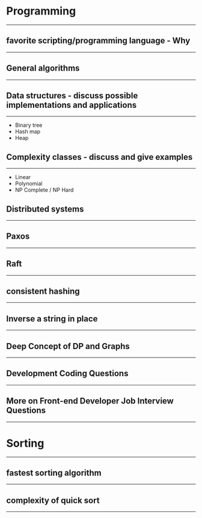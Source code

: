 # Programming
---

## favorite scripting/programming language - Why 
---

## General algorithms
---

## Data structures - discuss possible implementations and applications
---
- Binary tree
- Hash map
- Heap

## Complexity classes - discuss and give examples
---
- Linear
- Polynomial
- NP Complete / NP Hard

## Distributed systems
---

## Paxos
---

## Raft
---

## consistent hashing
---

## Inverse a string in place
---

## Deep Concept of DP and Graphs
---

## Development Coding Questions
---

## More on Front-end Developer Job Interview Questions
---

# Sorting
---

## fastest sorting algorithm
---

## complexity of quick sort
---
